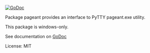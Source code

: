 [![GoDoc](https://godoc.org/github.com/davidmz/go-pageant?status.svg)](https://godoc.org/github.com/davidmz/go-pageant)

Package pageant provides an interface to PyTTY pageant.exe utility.

This package is windows-only.

See documentation on [GoDoc](http://godoc.org/github.com/davidmz/go-pageant)

License: MIT